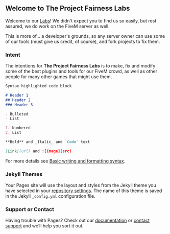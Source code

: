 ## Welcome to The Project Fairness Labs

Welcome to our [Labs](https://github.com/ProjectFairnessLabs)! We didn't expect you to find us so easily, but rest assured, we do work on the FiveM server as well.

This is more of... a developer's grounds, so any server owner can use some of our tools (must give us credit, of course), and fork projects to fix them.

### Intent

The intentions for **The Project Fairness Labs** is to make, fix and modify some of the best plugins and tools for our FiveM crowd, as well as other people for many other games that might use them.

```markdown
Syntax highlighted code block

# Header 1
## Header 2
### Header 3

- Bulleted
- List

1. Numbered
2. List

**Bold** and _Italic_ and `Code` text

[Link](url) and ![Image](src)
```

For more details see [Basic writing and formatting syntax](https://docs.github.com/en/github/writing-on-github/getting-started-with-writing-and-formatting-on-github/basic-writing-and-formatting-syntax).

### Jekyll Themes

Your Pages site will use the layout and styles from the Jekyll theme you have selected in your [repository settings](https://github.com/ProjectFairnessLabs/ProjectFairnessLabs.github.io/settings/pages). The name of this theme is saved in the Jekyll `_config.yml` configuration file.

### Support or Contact

Having trouble with Pages? Check out our [documentation](https://docs.github.com/categories/github-pages-basics/) or [contact support](https://support.github.com/contact) and we’ll help you sort it out.
